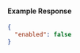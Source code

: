 <!-- Code generated for API Clients. DO NOT EDIT. -->

#### Example Response

```json
{
  "enabled": false
}
```
